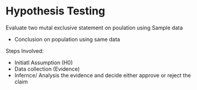 # Hypothesis Testing

Evaluate two mutal exclusive statement on poulation using Sample data

- Conclusion on population using same data

Steps Involved:

- Initiatl Assumption (H0)
- Data collection (Evidence)
- Infernce/ Analysis the evidence and decide either approve or reject the claim

